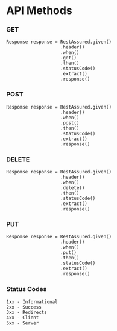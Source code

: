 # API Methods
### GET
    Respomse response = RestAssured.given()
                        .header()
                        .when()
                        .get()
                        .then()
                        .statusCode()
                        .extract()
                        .response()
### POST
    Respomse response = RestAssured.given()
                        .header()
                        .when()
                        .post()
                        .then()
                        .statusCode()
                        .extract()
                        .response()
### DELETE
    Respomse response = RestAssured.given()
                        .header()
                        .when()
                        .delete()
                        .then()
                        .statusCode()
                        .extract()
                        .response()
### PUT
    Respomse response = RestAssured.given()
                        .header()
                        .when()
                        .put()
                        .then()
                        .statusCode()
                        .extract()
                        .response()

### Status Codes
    1xx - Informational
    2xx - Success
    3xx - Redirects
    4xx - Client
    5xx - Server